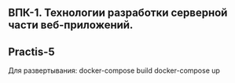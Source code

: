 ## ВПК-1. Технологии разработки серверной части веб-приложений.

## Practis-5

Для развертывания: 
docker-compose build
docker-compose up
